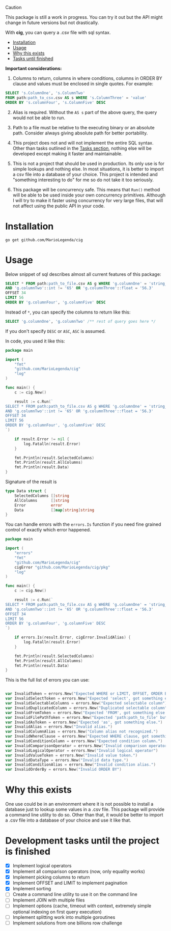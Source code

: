 > [!CAUTION]
> This package is still a work in progress. You can try it out
> but the API might change in future versions but not drastically.

With **cig**, you can query a .csv file with sql syntax.

- [Installation](#installation)
- [Usage](#usage)
- [Why this exists](#why-this-exists)
- [Tasks until finished](#development-tasks-until-the-project-is-finished)

**Important considerations:**

1. Columns to return, columns in where conditions, columns in ORDER BY clause
and values must be enclosed in single quotes. For example:

````sql
SELECT 's.ColumnOne', 's.ColumnTwo' 
FROM path:path_to_csv.csv AS s WHERE 's.ColumnThree' = 'value' 
ORDER BY 's.columnFour', 's.ColumnFive' DESC
````
2. Alias is required. Without the `AS s` part of the above query, the query
would not be able to run.

3. Path to a file must be relative to the executing binary or an absolute path.
Consider always giving absolute path for better portability. 

4. This project does not and will not implement the entire SQL syntax. Other than
tasks outlined in the [Tasks section](#development-tasks-until-the-project-is-finished),
nothing else will be developed except making it faster and maintainable.

5. This is not a project that should be used in production. Its only use is for simple
lookups and nothing else. In most situations, it is better to import a csv file into
a database of your choice. This project is intended and "something interesting to do" for
me so do not take it too seriously.

6. This package will be concurrency safe. This means that `Run()` method
will be able to be used inside your own concurrency primitives. Although
I will try to make it faster using concurrency for very large files,
that will not affect using the public API in your code. 

# Installation

`go get github.com/MarioLegenda/cig`

# Usage

Below snippet of sql describes almost all current features of this package:

````sql
SELECT * FROM path:path_to_file.csv AS g WHERE 'g.columnOne' = 'string_value'
AND 'g.columnTwo'::int != '65' OR 'g.columnThree'::float = '56.3'
OFFSET 34
LIMIT 56
ORDER BY 'g.columnFour', 'g.columnFive' DESC
````

Instead of `*`, you can specify the columns to return like this:

````sql
SELECT 'g.columnOne', 'g.columnTwo' /** rest of query goes here */
````

If you don't specify `DESC` or `ASC`, `ASC` is assumed. 

In code, you used it like this:

````go
package main

import (
	"fmt"
	"github.com/MarioLegenda/cig"
	"log"
)

func main() {
	c := cig.New()

	result := c.Run(`
SELECT * FROM path:path_to_file.csv AS g WHERE 'g.columnOne' = 'string_value'
AND 'g.columnTwo'::int != '65' OR 'g.columnThree'::float = '56.3'
OFFSET 34
LIMIT 56
ORDER BY 'g.columnFour', 'g.columnFive' DESC
`)

	if result.Error != nil {
		log.Fatalln(result.Error)
	}

	fmt.Println(result.SelectedColumns)
	fmt.Println(result.AllColumns)
	fmt.Println(result.Data)
}
````

Signature of the result is

````go
type Data struct {
    SelectedColumns []string
    AllColumns      []string
    Error           error
    Data            []map[string]string
}
````

You can handle errors with the `errors.Is` function if you need fine grained
control of exactly which error happened.

````go
package main

import (
	"errors"
	"fmt"
	"github.com/MarioLegenda/cig"
	cigError "github.com/MarioLegenda/cig/pkg"
	"log"
)

func main() {
	c := cig.New()

	result := c.Run(`
SELECT * FROM path:path_to_file.csv AS g WHERE 'g.columnOne' = 'string_value'
AND 'g.columnTwo'::int != '65' OR 'g.columnThree'::float = '56.3'
OFFSET 34
LIMIT 56
ORDER BY 'g.columnFour', 'g.columnFive' DESC
`)

	if errors.Is(result.Error, cigError.InvalidAlias) {
		log.Fatalln(result.Error)
	}

	fmt.Println(result.SelectedColumns)
	fmt.Println(result.AllColumns)
	fmt.Println(result.Data)
}
````

This is the full list of errors you can use:

````go

var InvalidToken = errors.New("Expected WHERE or LIMIT, OFFSET, ORDER BY, got something else.")
var InvalidSelectToken = errors.New("Expected 'select', got something else.")
var InvalidSelectableColumns = errors.New("Expected selectable column")
var InvalidDuplicatedColumn = errors.New("Duplicated selectable column")
var InvalidFromToken = errors.New("Expected 'FROM', got something else.")
var InvalidFilePathToken = errors.New("Expected 'path:path_to_file' but did not get the path part")
var InvalidAsToken = errors.New("Expected 'as', got something else.")
var InvalidAlias = errors.New("Invalid alias.")
var InvalidColumnAlias = errors.New("Column alias not recognized.")
var InvalidWhereClause = errors.New("Expected WHERE clause, got something else.")
var InvalidConditionColumn = errors.New("Expected condition column.")
var InvalidComparisonOperator = errors.New("Invalid comparison operator")
var InvalidLogicalOperator = errors.New("Invalid logical operator")
var InvalidValueToken = errors.New("Invalid value token.")
var InvalidDataType = errors.New("Invalid data type.")
var InvalidConditionAlias = errors.New("Invalid condition alias.")
var InvalidOrderBy = errors.New("Invalid ORDER BY")

````

# Why this exists

One use could be in an environment where it is not possible to install a database
just to lookup some values in a .csv file. This package will provide a command line
utility to do so. Other than that, it would be better to import a .csv file into
a database of your choice and use it like that. 

# Development tasks until the project is finished

- [x] Implement logical operators
- [x] Implement all comparison operators (now, only equality works)
- [x] Implement picking columns to return
- [x] Implement OFFSET and LIMIT to implement pagination
- [x] Implement sorting
- [ ] Create a command line utility to use it on the command line
- [ ] Implement JOIN with multiple files
- [ ] Implement options (cache, timeout with context, extremely simple optional indexing on first query execution)
- [ ] Implement splitting work into multiple goroutines
- [ ] Implement solutions from one billions row challenge
